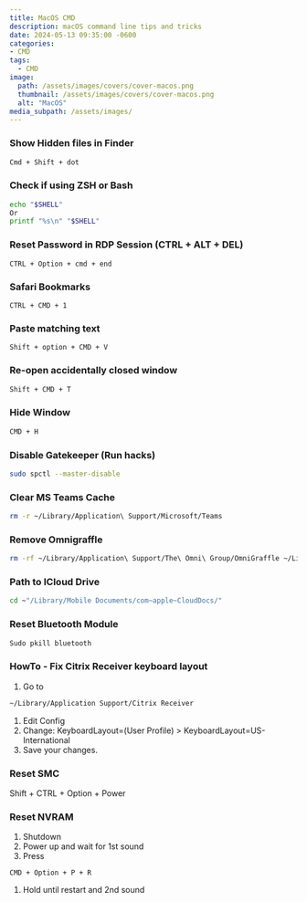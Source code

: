 ```yaml
---
title: MacOS CMD
description: macOS command line tips and tricks
date: 2024-05-13 09:35:00 -0600
categories:
- CMD
tags:
  - CMD
image:
  path: /assets/images/covers/cover-macos.png
  thumbnail: /assets/images/covers/cover-macos.png
  alt: "MacOS"
media_subpath: /assets/images/
---
```


### Show Hidden files in Finder

```bash
Cmd + Shift + dot
```

### Check if using ZSH or Bash

```bash
echo "$SHELL"
Or
printf "%s\n" "$SHELL"
```

### Reset Password in RDP Session (CTRL + ALT + DEL)

```
CTRL + Option + cmd + end
```

### Safari Bookmarks

```
CTRL + CMD + 1
```

### Paste matching text

```
Shift + option + CMD + V 
```

### Re-open accidentally closed window

```bash
Shift + CMD + T
```

### Hide Window

```bash
CMD + H
```

### Disable Gatekeeper (Run hacks)

```bash
sudo spctl --master-disable
```

### Clear MS Teams Cache

```bash
rm -r ~/Library/Application\ Support/Microsoft/Teams
```

### Remove Omnigraffle 

```bash
rm -rf ~/Library/Application\ Support/The\ Omni\ Group/OmniGraffle ~/Library/Caches/com.omnigroup.OmniGraffle* ~/Library/Preferences/com.omnigroup.OmniGraffle*.plist ~/Library/Saved\ Application\ State/com.omnigroup.OmniGraffle*.savedState
```

### Path to ICloud Drive

```bash
cd ~"/Library/Mobile Documents/com~apple~CloudDocs/"
```

### Reset Bluetooth Module

```bash
Sudo pkill bluetooth
```

### HowTo - Fix Citrix Receiver keyboard layout

1. Go to

```bash
~/Library/Application Support/Citrix Receiver
```

1. Edit Config
2. Change: KeyboardLayout=(User Profile) > KeyboardLayout=US-International
3. Save your changes.

### Reset SMC

Shift + CTRL + Option + Power

### Reset NVRAM

1. Shutdown
2. Power up and wait for 1st sound
3. Press

```
CMD + Option + P + R
```

1. Hold until restart and 2nd sound
